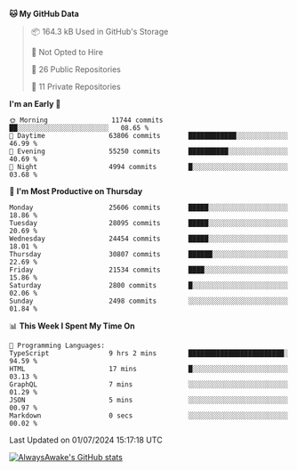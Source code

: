 <!--START_SECTION:waka-->
**🐱 My GitHub Data** 

> 📦 164.3 kB Used in GitHub's Storage 
 > 
> 🚫 Not Opted to Hire
 > 
> 📜 26 Public Repositories 
 > 
> 🔑 11 Private Repositories 
 > 
**I'm an Early 🐤** 

```text
🌞 Morning                11744 commits       ██░░░░░░░░░░░░░░░░░░░░░░░   08.65 % 
🌆 Daytime                63806 commits       ████████████░░░░░░░░░░░░░   46.99 % 
🌃 Evening                55250 commits       ██████████░░░░░░░░░░░░░░░   40.69 % 
🌙 Night                  4994 commits        █░░░░░░░░░░░░░░░░░░░░░░░░   03.68 % 
```
📅 **I'm Most Productive on Thursday** 

```text
Monday                   25606 commits       █████░░░░░░░░░░░░░░░░░░░░   18.86 % 
Tuesday                  28095 commits       █████░░░░░░░░░░░░░░░░░░░░   20.69 % 
Wednesday                24454 commits       █████░░░░░░░░░░░░░░░░░░░░   18.01 % 
Thursday                 30807 commits       ██████░░░░░░░░░░░░░░░░░░░   22.69 % 
Friday                   21534 commits       ████░░░░░░░░░░░░░░░░░░░░░   15.86 % 
Saturday                 2800 commits        █░░░░░░░░░░░░░░░░░░░░░░░░   02.06 % 
Sunday                   2498 commits        ░░░░░░░░░░░░░░░░░░░░░░░░░   01.84 % 
```


📊 **This Week I Spent My Time On** 

```text
💬 Programming Languages: 
TypeScript               9 hrs 2 mins        ████████████████████████░   94.59 % 
HTML                     17 mins             █░░░░░░░░░░░░░░░░░░░░░░░░   03.13 % 
GraphQL                  7 mins              ░░░░░░░░░░░░░░░░░░░░░░░░░   01.29 % 
JSON                     5 mins              ░░░░░░░░░░░░░░░░░░░░░░░░░   00.97 % 
Markdown                 0 secs              ░░░░░░░░░░░░░░░░░░░░░░░░░   00.02 % 
```


 Last Updated on 01/07/2024 15:17:18 UTC
<!--END_SECTION:waka-->

[![AlwaysAwake's GitHub stats](https://github-readme-stats.vercel.app/api?username=AlwaysAwake&show_icons=true&theme=github_dark&count_private=true)](https://github.com/AlwaysAwake/AlwaysAwake)
